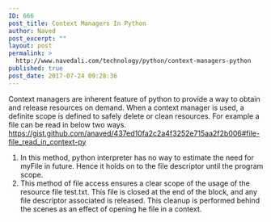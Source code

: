 ```yaml
---
ID: 666
post_title: Context Managers In Python
author: Naved
post_excerpt: ""
layout: post
permalink: >
  http://www.navedali.com/technology/python/context-managers-python
published: true
post_date: 2017-07-24 09:28:36
---
```

<span></span>Context managers are inherent feature of python to provide a way to obtain and release resources on demand.
<span></span> When a context manager is used, a definite scope is defined to safely delete or clean resources.
<span></span> For example a file can be read in below two ways.
https://gist.github.com/anaved/437ed10fa2c2a4f3252e715aa2f2b006#file-file_read_in_context-py
<ol>
 	<li><span></span>In this method, python interpreter has no way to estimate the need for myFile in future. Hence it holds on to the file descriptor until the program scope.</li>
 	<li><span></span>This method of file access ensures a clear scope of the usage of the resource file test.txt. This file is closed at the end of the block, and any file descriptor associated is released. This cleanup is performed behind the scenes as an effect of opening he file in a context.</li>
</ol>